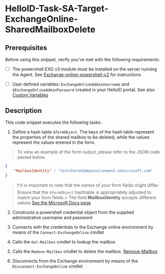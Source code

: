 
# HelloID-Task-SA-Target-ExchangeOnline-SharedMailboxDelete

## Prerequisites
Before using this snippet, verify you've met with the following requirements:
- [ ] The powershell EXO v3 module must be installed on the server running the Agent. See [Exchange-online-powershell-v2](https://learn.microsoft.com/en-us/powershell/exchange/exchange-online-powershell-v2?view=exchange-ps) for instructions

- [ ] User defined variables: `ExchangeOnlineAdminUsername` and `$ExchangeOnlineAdminPassword` created in your HelloID portal. See also [Custom Variables](https://docs.helloid.com/en/variables/custom-variables.html)

## Description

This code snippet executes the following tasks:

1. Define a hash table `$formObject`. The keys of the hash table represent the properties of the shared mailbox to be deleted, while the values represent the values entered in the form.

> To view an example of the form output, please refer to the JSON code pasted below.

```json
{
    "MailboxIdentity" : "testshared1@myenvironment.onmicrosoft.com"
}
```

> :exclamation: It is important to note that the names of your form fields might differ. Ensure that the `$formObject` hashtable is appropriately adjusted to match your form fields.>
> The field **MailboxIdentity** accepts different values [See the Microsoft Docs page](https://learn.microsoft.com/en-us/powershell/module/exchange/get-mailbox?view=exchange-ps#-identity)

2. Constructs a powershell credential object from the supplied administrative username and password

3. Connects with the credentials to the Exchange online environment by means of the `Connect-ExchangeOnline` cmdlet

4. Calls the `Get-Mailbox` cmdlet to lookup the mailbox

5. Calls the `Remove-Mailbox` cmdlet to delete the mailbox.  [Remove-Mailbox](https://learn.microsoft.com/en-us/powershell/module/exchange/remove-mailbox?view=exchange-ps)

6. Disconnects from the Exchange environment by means of the `Disconnect-ExchangeOnline` cmdlet
